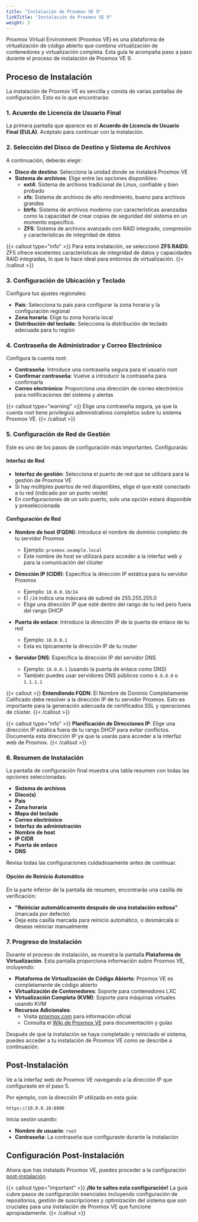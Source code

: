 ```yaml
---
title: "Instalación de Proxmox VE 9"
linkTitle: "Instalación de Proxmox VE 9"
weight: 2
---
```


Proxmox Virtual Environment (Proxmox VE) es una plataforma de virtualización de código abierto que combina virtualización de contenedores y virtualización completa. Esta guía te acompaña paso a paso durante el proceso de instalación de Proxmox VE 9.

## Proceso de Instalación

La instalación de Proxmox VE es sencilla y consta de varias pantallas de configuración. Esto es lo que encontrarás:

### 1. Acuerdo de Licencia de Usuario Final

La primera pantalla que aparece es el **Acuerdo de Licencia de Usuario Final (EULA)**. Acéptalo para continuar con la instalación.

### 2. Selección del Disco de Destino y Sistema de Archivos

A continuación, deberás elegir:
- **Disco de destino**: Selecciona la unidad donde se instalará Proxmox VE
- **Sistema de archivos**: Elige entre las opciones disponibles:
  - **ext4**: Sistema de archivos tradicional de Linux, confiable y bien probado
  - **xfs**: Sistema de archivos de alto rendimiento, bueno para archivos grandes
  - **btrfs**: Sistema de archivos moderno con características avanzadas como la capacidad de crear copias de seguridad del sistema en un momento específico.
  - **ZFS**: Sistema de archivos avanzado con RAID integrado, compresión y características de integridad de datos

{{< callout type="info" >}}
Para esta instalación, se seleccionó **ZFS RAID0**. ZFS ofrece excelentes características de integridad de datos y capacidades RAID integradas, lo que lo hace ideal para entornos de virtualización.
{{< /callout >}}

### 3. Configuración de Ubicación y Teclado

Configura tus ajustes regionales:
- **País**: Selecciona tu país para configurar la zona horaria y la configuración regional
- **Zona horaria**: Elige tu zona horaria local
- **Distribución del teclado**: Selecciona la distribución de teclado adecuada para tu región

### 4. Contraseña de Administrador y Correo Electrónico

Configura la cuenta root:
- **Contraseña**: Introduce una contraseña segura para el usuario root
- **Confirmar contraseña**: Vuelve a introducir la contraseña para confirmarla
- **Correo electrónico**: Proporciona una dirección de correo electrónico para notificaciones del sistema y alertas

{{< callout type="warning" >}}
Elige una contraseña segura, ya que la cuenta root tiene privilegios administrativos completos sobre tu sistema Proxmox VE.
{{< /callout >}}

### 5. Configuración de Red de Gestión

Este es uno de los pasos de configuración más importantes. Configurarás:

#### Interfaz de Red
- **Interfaz de gestión**: Selecciona el puerto de red que se utilizará para la gestión de Proxmox VE
- Si hay múltiples puertos de red disponibles, elige el que esté conectado a tu red (indicado por un punto verde)
- En configuraciones de un solo puerto, solo una opción estará disponible y preseleccionada

#### Configuración de Red
- **Nombre de host (FQDN)**: Introduce el nombre de dominio completo de tu servidor Proxmox
  - Ejemplo: `proxmox.example.local`
  - Este nombre de host se utilizará para acceder a la interfaz web y para la comunicación del clúster

- **Dirección IP (CIDR)**: Especifica la dirección IP estática para tu servidor Proxmox
  - Ejemplo: `10.0.0.10/24`
  - El `/24` indica una máscara de subred de 255.255.255.0
  - Elige una dirección IP que esté dentro del rango de tu red pero fuera del rango DHCP

- **Puerta de enlace**: Introduce la dirección IP de la puerta de enlace de tu red
  - Ejemplo: `10.0.0.1`
  - Esta es típicamente la dirección IP de tu router

- **Servidor DNS**: Especifica la dirección IP del servidor DNS
  - Ejemplo: `10.0.0.1` (usando la puerta de enlace como DNS)
  - También puedes usar servidores DNS públicos como `8.8.8.8` o `1.1.1.1`

{{< callout >}}
**Entendiendo FQDN**: El Nombre de Dominio Completamente Calificado debe resolver a la dirección IP de tu servidor Proxmox. Esto es importante para la generación adecuada de certificados SSL y operaciones de clúster.
{{< /callout >}}

{{< callout type="info" >}}
**Planificación de Direcciones IP**: Elige una dirección IP estática fuera de tu rango DHCP para evitar conflictos. Documenta esta dirección IP ya que la usarás para acceder a la interfaz web de Proxmox.
{{< /callout >}}

### 6. Resumen de Instalación

La pantalla de configuración final muestra una tabla resumen con todas las opciones seleccionadas:
- **Sistema de archivos**
- **Disco(s)**
- **País**
- **Zona horaria**
- **Mapa del teclado**
- **Correo electrónico**
- **Interfaz de administración**
- **Nombre de host**
- **IP CIDR**
- **Puerta de enlace**
- **DNS**

Revisa todas las configuraciones cuidadosamente antes de continuar.

#### Opción de Reinicio Automático
En la parte inferior de la pantalla de resumen, encontrarás una casilla de verificación:
- **"Reiniciar automáticamente después de una instalación exitosa"** (marcada por defecto)
- Deja esta casilla marcada para reinicio automático, o desmárcala si deseas reiniciar manualmente

### 7. Progreso de Instalación

Durante el proceso de instalación, se muestra la pantalla **Plataforma de Virtualización**. Esta pantalla proporciona información sobre Proxmox VE, incluyendo:

- **Plataforma de Virtualización de Código Abierto**: Proxmox VE es completamente de código abierto
- **Virtualización de Contenedores**: Soporte para contenedores LXC
- **Virtualización Completa (KVM)**: Soporte para máquinas virtuales usando KVM
- **Recursos Adicionales**: 
  - Visita [proxmox.com](https://www.proxmox.com) para información oficial
  - Consulta el [Wiki de Proxmox VE](https://pve.proxmox.com/wiki/) para documentación y guías

Después de que la instalación se haya completado y reiniciado el sistema, puedes acceder a tu instalación de Proxmox VE como se describe a continuación.

## Post-Instalación

Ve a la interfaz web de Proxmox VE navegando a la dirección IP que configuraste en el paso 5.

Por ejemplo, con la dirección IP utilizada en esta guía:
```
https://10.0.0.10:8006
```

Inicia sesión usando:
- **Nombre de usuario**: `root`
- **Contraseña**: La contraseña que configuraste durante la instalación

## Configuración Post-Instalación

Ahora que has instalado Proxmox VE, puedes proceder a la configuración [post-instalación](../proxmox-post-installation/).

{{< callout type="important" >}}
**¡No te saltes esta configuración!** La guía cubre pasos de configuración esenciales incluyendo configuración de repositorios, gestión de suscripciones y optimización del sistema que son cruciales para una instalación de Proxmox VE que funcione apropiadamente.
{{< /callout >}}
